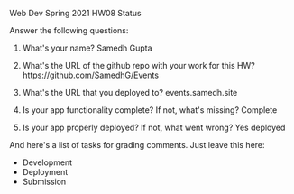 Web Dev Spring 2021 HW08 Status

Answer the following questions:


1. What's your name?
Samedh Gupta


2. What's the URL of the github repo with your work for this HW?
https://github.com/SamedhG/Events


3. What's the URL that you deployed to?
events.samedh.site


4. Is your app functionality complete? If not, what's missing?
Complete


5. Is your app properly deployed? If not, what went wrong?
Yes deployed




And here's a list of tasks for grading comments. Just leave this here:
 - Development
 - Deployment
 - Submission
